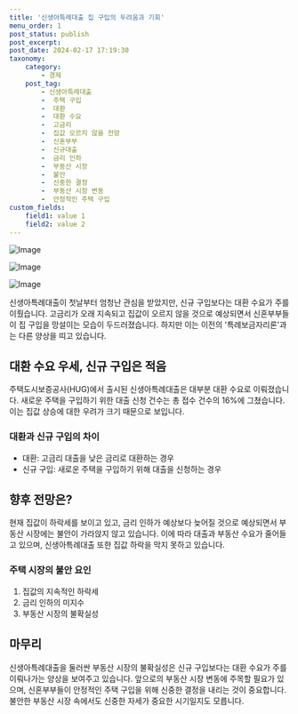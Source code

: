 ```yaml
---
title: '신생아특례대출 집 구입의 두려움과 기회'
menu_order: 1
post_status: publish
post_excerpt: 
post_date: 2024-02-17 17:19:30
taxonomy:
    category:
        - 경제
    post_tag:
        - 신생아특례대출
        -  주택 구입
        -  대환
        -  대환 수요
        -  고금리
        -  집값 오르지 않을 전망
        -  신혼부부
        -  신규대출
        -  금리 인하
        -  부동산 시장
        -  불안
        -  신중한 결정
        -  부동산 시장 변동
        -  안정적인 주택 구입
custom_fields:
    field1: value 1
    field2: value 2
---
```


![Image](https://imgnews.pstatic.net/image/016/2024/02/11/20240211050077_0_20240211192601173.jpg?type=w647)

![Image](https://imgnews.pstatic.net/image/016/2024/02/11/20240211050078_0_20240211192601177.jpg?type=w647)

![Image](https://imgnews.pstatic.net/image/016/2024/02/11/20240211050079_0_20240211192601180.jpg?type=w647)

신생아특례대출이 첫날부터 엄청난 관심을 받았지만, 신규 구입보다는 대환 수요가 주를 이뤘습니다. 고금리가 오래 지속되고 집값이 오르지 않을 것으로 예상되면서 신혼부부들이 집 구입을 망설이는 모습이 두드러졌습니다. 하지만 이는 이전의 '특례보금자리론'과는 다른 양상을 띠고 있습니다.
## 대환 수요 우세, 신규 구입은 적음
주택도시보증공사(HUG)에서 출시된 신생아특례대출은 대부분 대환 수요로 이뤄졌습니다. 새로운 주택을 구입하기 위한 대출 신청 건수는 총 접수 건수의 16%에 그쳤습니다. 이는 집값 상승에 대한 우려가 크기 때문으로 보입니다.
### 대환과 신규 구입의 차이
- 대환: 고금리 대출을 낮은 금리로 대환하는 경우
- 신규 구입: 새로운 주택을 구입하기 위해 대출을 신청하는 경우
## 향후 전망은?
현재 집값이 하락세를 보이고 있고, 금리 인하가 예상보다 늦어질 것으로 예상되면서 부동산 시장에는 불안이 가라앉지 않고 있습니다. 이에 따라 대출과 부동산 수요가 줄어들고 있으며, 신생아특례대출 또한 집값 하락을 막지 못하고 있습니다.
### 주택 시장의 불안 요인
1. 집값의 지속적인 하락세
2. 금리 인하의 미지수
3. 부동산 시장의 불확실성
## 마무리
신생아특례대출을 둘러싼 부동산 시장의 불확실성은 신규 구입보다는 대환 수요가 주를 이뤄나가는 양상을 보여주고 있습니다. 앞으로의 부동산 시장 변동에 주목할 필요가 있으며, 신혼부부들이 안정적인 주택 구입을 위해 신중한 결정을 내리는 것이 중요합니다. 불안한 부동산 시장 속에서도 신중한 자세가 중요한 시기일지도 모릅니다.
